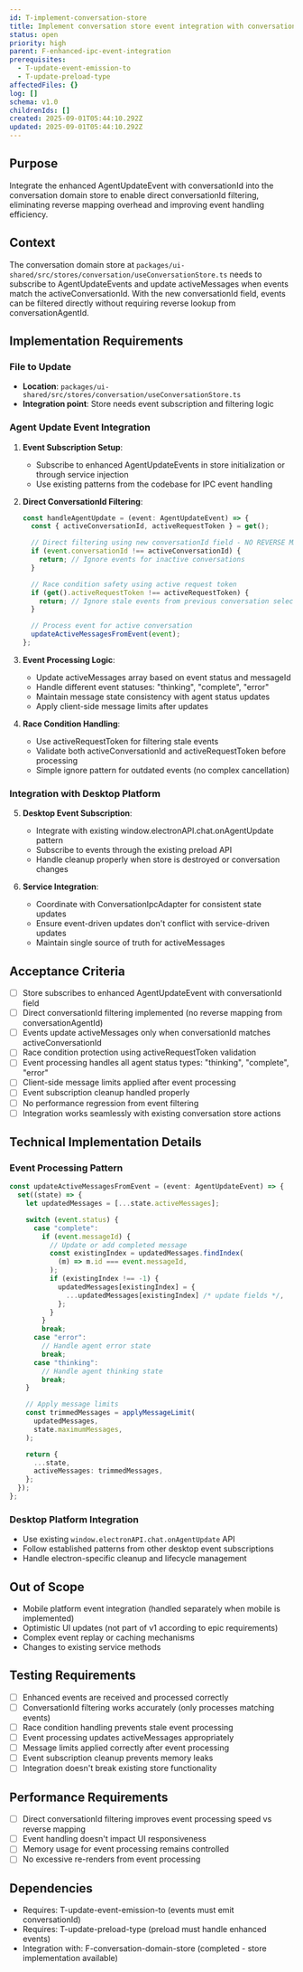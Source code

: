 ```yaml
---
id: T-implement-conversation-store
title: Implement conversation store event integration with conversationId filtering
status: open
priority: high
parent: F-enhanced-ipc-event-integration
prerequisites:
  - T-update-event-emission-to
  - T-update-preload-type
affectedFiles: {}
log: []
schema: v1.0
childrenIds: []
created: 2025-09-01T05:44:10.292Z
updated: 2025-09-01T05:44:10.292Z
---
```


## Purpose

Integrate the enhanced AgentUpdateEvent with conversationId into the conversation domain store to enable direct conversationId filtering, eliminating reverse mapping overhead and improving event handling efficiency.

## Context

The conversation domain store at `packages/ui-shared/src/stores/conversation/useConversationStore.ts` needs to subscribe to AgentUpdateEvents and update activeMessages when events match the activeConversationId. With the new conversationId field, events can be filtered directly without requiring reverse lookup from conversationAgentId.

## Implementation Requirements

### File to Update

- **Location**: `packages/ui-shared/src/stores/conversation/useConversationStore.ts`
- **Integration point**: Store needs event subscription and filtering logic

### Agent Update Event Integration

1. **Event Subscription Setup**:
   - Subscribe to enhanced AgentUpdateEvents in store initialization or through service injection
   - Use existing patterns from the codebase for IPC event handling

2. **Direct ConversationId Filtering**:

   ```typescript
   const handleAgentUpdate = (event: AgentUpdateEvent) => {
     const { activeConversationId, activeRequestToken } = get();

     // Direct filtering using new conversationId field - NO REVERSE MAPPING
     if (event.conversationId !== activeConversationId) {
       return; // Ignore events for inactive conversations
     }

     // Race condition safety using active request token
     if (get().activeRequestToken !== activeRequestToken) {
       return; // Ignore stale events from previous conversation selections
     }

     // Process event for active conversation
     updateActiveMessagesFromEvent(event);
   };
   ```

3. **Event Processing Logic**:
   - Update activeMessages array based on event status and messageId
   - Handle different event statuses: "thinking", "complete", "error"
   - Maintain message state consistency with agent status updates
   - Apply client-side message limits after updates

4. **Race Condition Handling**:
   - Use activeRequestToken for filtering stale events
   - Validate both activeConversationId and activeRequestToken before processing
   - Simple ignore pattern for outdated events (no complex cancellation)

### Integration with Desktop Platform

5. **Desktop Event Subscription**:
   - Integrate with existing window.electronAPI.chat.onAgentUpdate pattern
   - Subscribe to events through the existing preload API
   - Handle cleanup properly when store is destroyed or conversation changes

6. **Service Integration**:
   - Coordinate with ConversationIpcAdapter for consistent state updates
   - Ensure event-driven updates don't conflict with service-driven updates
   - Maintain single source of truth for activeMessages

## Acceptance Criteria

- [ ] Store subscribes to enhanced AgentUpdateEvent with conversationId field
- [ ] Direct conversationId filtering implemented (no reverse mapping from conversationAgentId)
- [ ] Events update activeMessages only when conversationId matches activeConversationId
- [ ] Race condition protection using activeRequestToken validation
- [ ] Event processing handles all agent status types: "thinking", "complete", "error"
- [ ] Client-side message limits applied after event processing
- [ ] Event subscription cleanup handled properly
- [ ] No performance regression from event filtering
- [ ] Integration works seamlessly with existing conversation store actions

## Technical Implementation Details

### Event Processing Pattern

```typescript
const updateActiveMessagesFromEvent = (event: AgentUpdateEvent) => {
  set((state) => {
    let updatedMessages = [...state.activeMessages];

    switch (event.status) {
      case "complete":
        if (event.messageId) {
          // Update or add completed message
          const existingIndex = updatedMessages.findIndex(
            (m) => m.id === event.messageId,
          );
          if (existingIndex !== -1) {
            updatedMessages[existingIndex] = {
              ...updatedMessages[existingIndex] /* update fields */,
            };
          }
        }
        break;
      case "error":
        // Handle agent error state
        break;
      case "thinking":
        // Handle agent thinking state
        break;
    }

    // Apply message limits
    const trimmedMessages = applyMessageLimit(
      updatedMessages,
      state.maximumMessages,
    );

    return {
      ...state,
      activeMessages: trimmedMessages,
    };
  });
};
```

### Desktop Platform Integration

- Use existing `window.electronAPI.chat.onAgentUpdate` API
- Follow established patterns from other desktop event subscriptions
- Handle electron-specific cleanup and lifecycle management

## Out of Scope

- Mobile platform event integration (handled separately when mobile is implemented)
- Optimistic UI updates (not part of v1 according to epic requirements)
- Complex event replay or caching mechanisms
- Changes to existing service methods

## Testing Requirements

- [ ] Enhanced events are received and processed correctly
- [ ] ConversationId filtering works accurately (only processes matching events)
- [ ] Race condition handling prevents stale event processing
- [ ] Event processing updates activeMessages appropriately
- [ ] Message limits applied correctly after event processing
- [ ] Event subscription cleanup prevents memory leaks
- [ ] Integration doesn't break existing store functionality

## Performance Requirements

- [ ] Direct conversationId filtering improves event processing speed vs reverse mapping
- [ ] Event handling doesn't impact UI responsiveness
- [ ] Memory usage for event processing remains controlled
- [ ] No excessive re-renders from event processing

## Dependencies

- Requires: T-update-event-emission-to (events must emit conversationId)
- Requires: T-update-preload-type (preload must handle enhanced events)
- Integration with: F-conversation-domain-store (completed - store implementation available)
